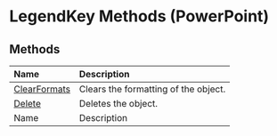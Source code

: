 
# LegendKey Methods (PowerPoint)

## Methods



|**Name**|**Description**|
|:-----|:-----|
| [ClearFormats](edc50b12-715f-52dd-30f3-6cd60e43a17a.md)|Clears the formatting of the object.|
| [Delete](501e2252-b672-00d5-1e41-64336c512591.md)|Deletes the object.|
|Name|Description|
